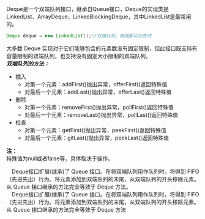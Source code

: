Deque是一个双端队列接口，继承自Queue接口，Deque的实现类是LinkedList、ArrayDeque、LinkedBlockingDeque，其中LinkedList是最常用的。
```java
Deque deque = new LinkedList();//双端队列，两端都可以修改
```
大多数 Deque 实现对于它们能够包含的元素数没有固定限制，但此接口既支持有容量限制的双端队列，也支持没有固定大小限制的双端队列。   
***双端队列的方法：***  
* 插入
  * 对第一个元素：addFirst()抛出异常，offerFirst()返回特殊值
  * 对最后一个元素：addLast()抛出异常，offerLast()返回特殊值
* 删除
  * 对第一个元素：removeFirst()抛出异常，pollFirst()返回特殊值
  * 对最后一个元素：removeLast()抛出异常，pollLast()返回特殊值
* 检查
  * 对第一个元素：getFirst()抛出异常，peekFirst()返回特殊值
  * 对最后一个元素：gitLast()抛出异常，peekLast()返回特殊值  

**注：**  
特殊值为null或者false等，具体取决于操作。

&emsp;Deque接口扩展(继承)了 Queue 接口。在将双端队列用作队列时，将得到 FIFO（先进先出）行为。将元素添加到双端队列的末尾，从双端队列的开头移除元素。从 Queue 接口继承的方法完全等效于 Deque 方法。   
&emsp;Deque接口扩展(继承)了 Queue 接口。在将双端队列用作队列时，将得到 FIFO（先进先出）行为。将元素添加到双端队列的末尾，从双端队列的开头移除元素。从 Queue 接口继承的方法完全等效于 Deque 方法